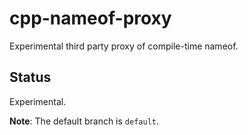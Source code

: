 # cpp-nameof-proxy

Experimental third party proxy of compile-time nameof.

## Status

Experimental.

**Note**: The default branch is `default`.
